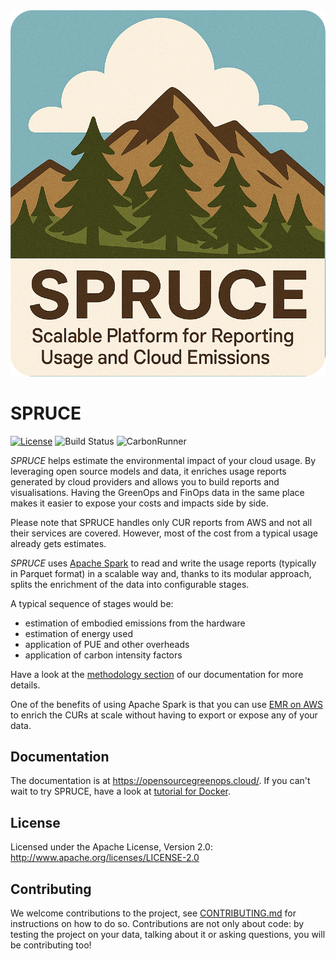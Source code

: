 <img src="logo.png" alt="Spruce" width="512"/>

# SPRUCE

[![License](https://img.shields.io/badge/License-Apache%202.0-blue.svg)](https://opensource.org/licenses/Apache-2.0)
![Build Status](https://github.com/apache/stormcrawler/actions/workflows/maven.yml/badge.svg)
![CarbonRunner](https://badge.carbonrunner.io/v1/badges/github/DigitalPebble/spruce/intensity?hash=3vsU7SpwwxLbzWdTuVxLVNgsCYgtKe8CPz4KijDT8y4K)

*SPRUCE* helps estimate the environmental impact of your cloud usage. By leveraging open source models and data, it enriches
usage reports generated by cloud providers and allows you to build reports and visualisations. Having the GreenOps and FinOps data in the same 
place makes it easier to expose your costs and impacts side by side.

Please note that SPRUCE handles only CUR reports from AWS and not all their services are covered. However, most of the cost from a typical usage already gets estimates.

*SPRUCE* uses [Apache Spark](https://spark.apache.org/) to read and write the usage reports (typically in Parquet format) in a scalable way and, thanks to its modular approach, 
splits the enrichment of the data into configurable stages.

A typical sequence of stages would be:
- estimation of embodied emissions from the hardware
- estimation of energy used
- application of PUE and other overheads
- application of carbon intensity factors

Have a look at the [methodology section](https://opensourcegreenops.cloud/methodology.html) of our documentation for more details.

One of the benefits of using Apache Spark is that you can use [EMR on AWS](https://aws.amazon.com/emr/features/spark/) to enrich 
the CURs at scale without having to export or expose any of your data.

## Documentation 

The documentation is at https://opensourcegreenops.cloud/. If you can't wait to try SPRUCE, have a look at [tutorial for Docker](https://opensourcegreenops.cloud/tutorial/with-docker.html).

## License
Licensed under the Apache License, Version 2.0: http://www.apache.org/licenses/LICENSE-2.0

## Contributing
We welcome contributions to the project, see [CONTRIBUTING.md](CONTRIBUTING.md) for instructions on how to do so. Contributions are not only about code: by testing the project on your data, talking about it or asking questions, you will be contributing too!

